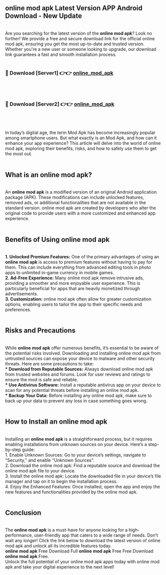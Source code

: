 ## online mod apk Latest Version APP Android Download - New Update
<br>
Are you searching for the latest version of the <strong>online mod apk</strong>? Look no further! We provide a free and secure download link for the official online mod apk, ensuring you get the most up-to-date and trusted version. Whether you're a new user or someone looking to upgrade, our download link guarantees a fast and smooth installation process.
<br>
<br>
<h3>🔴 Download [Server1] 👉👉 <a href="https://modyolo.store/online+mod+apk">online_mod_apk</a></h3><br>
<br>
<h3>🔴 Download [Server2] 👉👉 <a href="https://modyolo.store/online+mod+apk">online_mod_apk</a></h3><br>
<br>
<br>
In today’s digital age, the term Mod Apk has become increasingly popular among smartphone users. But what exactly is an Mod Apk, and how can it enhance your app experience? This article will delve into the world of online mod apk, exploring their benefits, risks, and how to safely use them to get the most out.
<br>
<br>
<h2>What is an online mod apk?</h2>
<br>
An <strong>online mod apk</strong> is a modified version of an original Android application package (APK). These modifications can include unlocked features, removed ads, or additional functionalities that are not available in the standard version. online mod apk are created by developers who alter the original code to provide users with a more customized and enhanced app experience.
<br>
<br>
<h2>Benefits of Using online mod apk</h2>
<br>
<strong> 1. Unlocked Premium Features:</strong> One of the primary advantages of using an <strong>online mod apk</strong> is access to premium features without having to pay for them. This can include everything from advanced editing tools in photo apps to unlimited in-game currency in mobile games.
<br>
<strong> 2. Ad-Free Experience:</strong> Many online mod apk remove intrusive ads, providing a smoother and more enjoyable user experience. This is particularly beneficial for apps that are heavily monetized through advertisements.
<br>
<strong> 3. Customization:</strong> online mod apk often allow for greater customization options, enabling users to tailor the app to their specific needs and preferences.
<br>
<br>
<h2>Risks and Precautions</h2>
<br>
While <strong>online mod apk</strong> offer numerous benefits, it’s essential to be aware of the potential risks involved. Downloading and installing online mod apk from untrusted sources can expose your device to malware and other security threats. Here are some precautions to take:
<br>
<strong> * Download from Reputable Sources:</strong> Always download online mod apk from trusted websites and forums. Look for user reviews and ratings to ensure the mod is safe and reliable.
<br>
<strong> * Use Antivirus Software:</strong> Install a reputable antivirus app on your device to scan for any potential threats before installing an online mod apk.
<br>
<strong> * Backup Your Data:</strong> Before installing any online mod apk, make sure to back up your data to prevent any loss in case something goes wrong.
<br>
<br>
<h2>How to Install an online mod apk</h2>
<br>
Installing an <strong>online mod apk</strong> is a straightforward process, but it requires enabling installations from unknown sources on your device. Here’s a step-by-step guide:
<br>
 1. Enable Unknown Sources: Go to your device’s settings, navigate to "Security," and enable "Unknown Sources".
<br>
 2. Download the online mod apk: Find a reputable source and download the online mod apk file to your device.
<br>
 3. Install the online mod apk: Locate the downloaded file in your device’s file manager and tap on it to begin the installation process.
<br>
 4. Enjoy the Enhanced Features: Once installed, open the app and enjoy the new features and functionalities provided by the online mod apk.
<br>
<br>
<h2><strong>Conclusion</strong></h2>
<br>
The <strong>online mod apk</strong> is a must-have for anyone looking for a high-performance, user-friendly app that caters to a wide range of needs. Don’t wait any longer! Click the link below to download the latest version of online mod apk and unlock all its incredible features today.
<br>
<strong>online mod apk</strong> Free Download Full <strong>online mod apk</strong> Free Free Download <strong>online mod apk</strong> Free.
<br>
Unlock the full potential of your online mod apk apps today with online mod apk and take your digital experience to the next level!